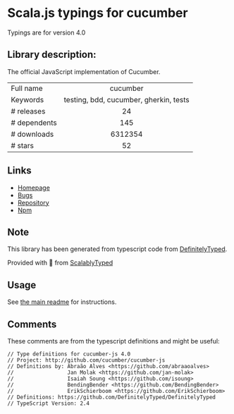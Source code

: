 
# Scala.js typings for cucumber

Typings are for version 4.0

## Library description:
The official JavaScript implementation of Cucumber.

|                    |                 |
| ------------------ | :-------------: |
| Full name          | cucumber |
| Keywords           | testing, bdd, cucumber, gherkin, tests |
| # releases         | 24 |
| # dependents       | 145 |
| # downloads        | 6312354 |
| # stars            | 52 |

## Links
- [Homepage](http://github.com/cucumber/cucumber-js)
- [Bugs](http://github.com/cucumber/cucumber-js/issues)
- [Repository](https://github.com/cucumber/cucumber-js)
- [Npm](https://www.npmjs.com/package/cucumber)
    


## Note
This library has been generated from typescript code from [DefinitelyTyped](https://definitelytyped.org).

Provided with :purple_heart: from [ScalablyTyped](https://github.com/oyvindberg/ScalablyTyped)

## Usage
See [the main readme](../../readme.md) for instructions.

## Comments

These comments are from the typescript definitions and might be useful:
```
// Type definitions for cucumber-js 4.0
// Project: http://github.com/cucumber/cucumber-js
// Definitions by: Abraão Alves <https://github.com/abraaoalves>
//                 Jan Molak <https://github.com/jan-molak>
//                 Isaiah Soung <https://github.com/isoung>
//                 BendingBender <https://github.com/BendingBender>
//                 ErikSchierboom <https://github.com/ErikSchierboom>
// Definitions: https://github.com/DefinitelyTyped/DefinitelyTyped
// TypeScript Version: 2.4

```


